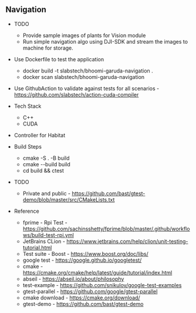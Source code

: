 ## Navigation


* TODO
  * Provide sample images of plants for Vision module
  * Run simple navigation algo using DJI-SDK and stream the images to machine for storage.

* Use Dockerfile to test the application
  * docker build -t slabstech/bhoomi-garuda-navigation .
  * docker scan  slabstech/bhoomi-garuda-navigation
- Use GithubAction to validate against tests for all scenarios - https://github.com/slabstech/action-cuda-compiler

* Tech Stack
  * C++
  * CUDA

* Controller for Habitat

* Build Steps
  * cmake -S . -B build
  * cmake --build build 
  * cd build && ctest
  

* TODO
  * Private and public - https://github.com/bast/gtest-demo/blob/master/src/CMakeLists.txt

* Reference
  * fprime - Rpi Test - https://github.com/sachinsshetty/fprime/blob/master/.github/workflows/build-test-rpi.yml 
  * JetBrains CLion - https://www.jetbrains.com/help/clion/unit-testing-tutorial.html
  * Test suite - Boost - https://www.boost.org/doc/libs/
  * google test - https://google.github.io/googletest/
  * cmake - https://cmake.org/cmake/help/latest/guide/tutorial/index.html
  * abseil - https://abseil.io/about/philosophy
  * test-example - https://github.com/snikulov/google-test-examples
  * gtest-parallel - https://github.com/google/gtest-parallel
  * cmake download - https://cmake.org/download/
  * gtest-demo - https://github.com/bast/gtest-demo

